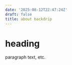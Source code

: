 ```yaml
---
date: '2025-08-12T22:47:24Z'
draft: false
title: about backdrip
---
```


# heading

paragraph text, etc.
